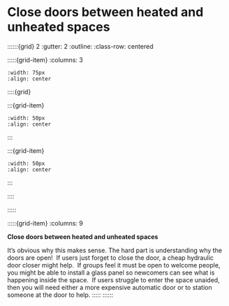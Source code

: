 # Close doors between heated and unheated spaces
 
::::::{grid} 2
:gutter: 2
:outline: 
:class-row: centered

:::::{grid-item}
:columns: 3
```{image} /images/card-game/step-icons/step_3.svg
:width: 75px
:align: center
```


::::{grid}

:::{grid-item}

```{image} /images/card-game/carbon-icons/carbon_2.svg
:width: 50px
:align: center
```
:::

:::{grid-item}
```{image} /images/card-game/cost-icons/cost_2.svg
:width: 50px
:align: center
```
:::

::::

:::::

:::::{grid-item}
:columns: 9

**Close doors between heated and unheated spaces**

It’s obvious why this makes sense.  The hard part is understanding why the doors are open!  If users just forget to close the door, a cheap hydraulic door closer might help.  If groups feel it must be open to welcome people, you might be able to install a glass panel so newcomers can see what is happening inside the space.  If users struggle to enter the space unaided, then you will need either a more expensive automatic door or to station someone at the door to help. 
:::::
::::::

